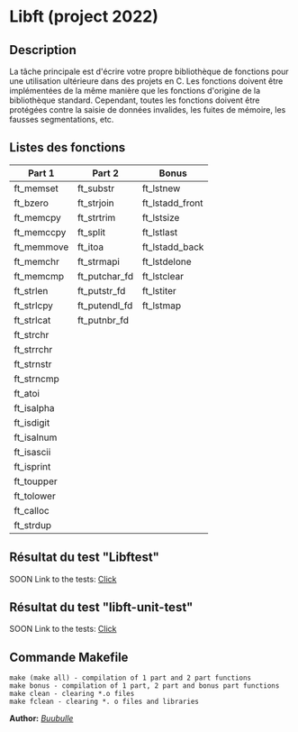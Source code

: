 # Libft (project 2022) 

## Description 
La tâche principale est d'écrire votre propre bibliothèque de fonctions pour une utilisation ultérieure dans des projets en C.
Les fonctions doivent être implémentées de la même manière que les fonctions d'origine de la bibliothèque standard.
Cependant, toutes les fonctions doivent être protégées contre la saisie de données invalides, les fuites de mémoire, les fausses segmentations, etc.

## Listes des fonctions  
| Part 1  | Part 2 | Bonus |
| ------------- | ------------- | ------------- |
| ft_memset  | ft_substr  | ft_lstnew  |
| ft_bzero  | ft_strjoin  | ft_lstadd_front  |
| ft_memcpy  | ft_strtrim  | ft_lstsize  |
| ft_memccpy  | ft_split  | ft_lstlast  |
| ft_memmove  | ft_itoa  | ft_lstadd_back  |
| ft_memchr  | ft_strmapi  | ft_lstdelone  |
| ft_memcmp  | ft_putchar_fd  | ft_lstclear |
| ft_strlen  | ft_putstr_fd  | ft_lstiter  |
| ft_strlcpy  |ft_putendl_fd  | ft_lstmap  |
| ft_strlcat  | ft_putnbr_fd  |  |
| ft_strchr  |   |   |
| ft_strrchr  |   |   |
| ft_strnstr  |   |   |
| ft_strncmp  |   |   |
| ft_atoi  |   |   |
| ft_isalpha  |   |   |
| ft_isdigit  |  |   |
| ft_isalnum  |   |   |
| ft_isascii  | |   |
| ft_isprint |   |   |
| ft_toupper  |   |   |
| ft_tolower  |  |   |
| ft_calloc  |   |   |
| ft_strdup  |  |   |
## Résultat du test "Libftest"
SOON
Link to the tests: [Click](https://github.com/jtoty/Libftest)
## Résultat du test "libft-unit-test"
SOON
Link to the tests: [Click](https://github.com/alelievr/libft-unit-test)
## Commande Makefile

```
make (make all) - compilation of 1 part and 2 part functions  
make bonus - compilation of 1 part, 2 part and bonus part functions  
make clean - clearing *.o files  
make fclean - clearing *. o files and libraries  
```
  
**Author:** *[Buubulle](https://github.com/Buubulle)*